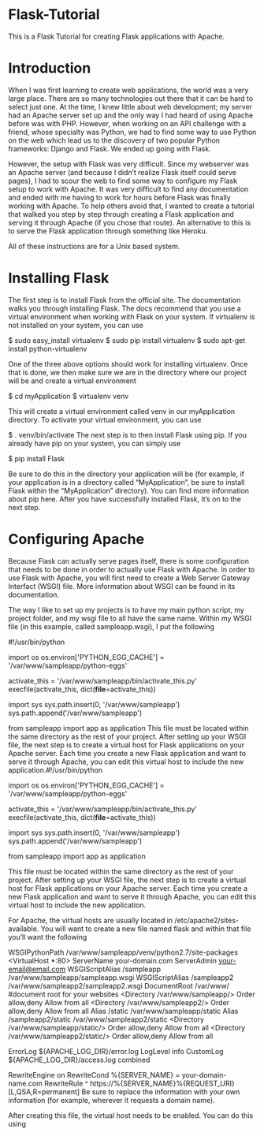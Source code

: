 # Flask-Tutorial
This is a Flask Tutorial for creating Flask applications with Apache.

# Introduction
When I was first learning to create web applications, the world was a very large place. There are so many technologies out there that it can be hard to select just one. At the time, I knew little about web development; my server had an Apache server set up and the only way I had heard of using Apache before was with PHP. However, when working on an API challenge with a friend, whose specialty was Python, we had to find some way to use Python on the web which lead us to the discovery of two popular Python frameworks: Django and Flask. We ended up going with Flask.

However, the setup with Flask was very difficult. Since my webserver was an Apache server (and because I didn’t realize Flask itself could serve pages), I had to scour the web to find some way to configure my Flask setup to work with Apache. It was very difficult to find any documentation and ended with me having to work for hours before Flask was finally working with Apache. To help others avoid that, I wanted to create a tutorial that walked you step by step through creating a Flask application and serving it through Apache (if you chose that route). An alternative to this is to serve the Flask application through something like Heroku.

All of these instructions are for a Unix based system.

# Installing Flask

The first step is to install Flask from the official site. The documentation walks you through installing Flask. The docs recommend that you use a virtual environment when working with Flask on your system. If virtualenv is not installed on your system, you can use

$ sudo easy_install virtualenv
$ sudo pip install virtualenv
$ sudo apt-get install python-virtualenv

One of the three above options should work for installing virtualenv. Once that is done, we then make sure we are in the directory where our project will be and create a virtual environment

$ cd myApplication
$ virtualenv venv

This will create a virtual environment called venv in our myApplication directory. To activate your virtual environment, you can use

$ . venv/bin/activate
The next step is to then install Flask using pip. If you already have pip on your system, you can simply use

$ pip install Flask

Be sure to do this in the directory your application will be (for example, if your application is in a directory called “MyApplication”, be sure to install Flask within the “MyApplication” directory). You can find more information about pip here. After you have successfully installed Flask, it’s on to the next step.

# Configuring Apache

Because Flask can actually serve pages itself, there is some configuration that needs to be done in order to actually use Flask with Apache. In order to use Flask with Apache, you will first need to create a Web Server Gateway Interfact (WSGI) file. More information about WSGI can be found in its documentation.

The way I like to set up my projects is to have my main python script, my project folder, and my wsgi file to all have the same name. Within my WSGI file (in this example, called sampleapp.wsgi), I put the following

#!/usr/bin/python

import os
os.environ['PYTHON_EGG_CACHE'] = '/var/www/sampleapp/python-eggs'

activate_this = '/var/www/sampleapp/bin/activate_this.py'
execfile(activate_this, dict(__file__=activate_this))

import sys
sys.path.insert(0, '/var/www/sampleapp')
sys.path.append('/var/www/sampleapp')

from sampleapp import app as application
This file must be located within the same directory as the rest of your project. After setting up your WSGI file, the next step is to create a virtual host for Flask applications on your Apache server. Each time you create a new Flask application and want to serve it through Apache, you can edit this virtual host to include the new application.#!/usr/bin/python

import os
os.environ['PYTHON_EGG_CACHE'] = '/var/www/sampleapp/python-eggs'

activate_this = '/var/www/sampleapp/bin/activate_this.py'
execfile(activate_this, dict(__file__=activate_this))

import sys
sys.path.insert(0, '/var/www/sampleapp')
sys.path.append('/var/www/sampleapp')

from sampleapp import app as application

This file must be located within the same directory as the rest of your project. After setting up your WSGI file, the next step is to create a virtual host for Flask applications on your Apache server. Each time you create a new Flask application and want to serve it through Apache, you can edit this virtual host to include the new application.

For Apache, the virtual hosts are usually located in /etc/apache2/sites-available. You will want to create a new file named flask and within that file you’ll want the following

WSGIPythonPath 
/var/www/sampleapp/venv/python2.7/site-packages 
<VirtualHost *:80>
  ServerName your-domain.com
  ServerAdmin 
your-email@email.com
  WSGIScriptAlias /sampleapp 
/var/www/sampleapp/sampleapp.wsgi
  WSGIScriptAlias /sampleapp2 
/var/www/sampleapp2/sampleapp2.wsgi
  DocumentRoot /var/www/ 
#document root for your websites
  <Directory 
/var/www/sampleapp/>
    Order allow,deny
    Allow from all
  </Directory>
  <Directory 
/var/www/sampleapp2/>
    Order allow,deny
    Allow from all
  </Directory>
  Alias /static 
/var/www/sampleapp/static
  Alias /sampleapp2/static 
/var/www/sampleapp2/static
  <Directory 
/var/www/sampleapp/static/>
    Order allow,deny
    Allow from all
  </Directory>
<Directory /var/www/sampleapp2/static/>
    Order allow,deny
    Allow from all
  </Directory>

  ErrorLog ${APACHE_LOG_DIR}/error.log
  LogLevel info
  CustomLog ${APACHE_LOG_DIR}/access.log combined

RewriteEngine on
RewriteCond %{SERVER_NAME} = your-domain-name.com
RewriteRule ^ https://%{SERVER_NAME}%{REQUEST_URI} [L,QSA,R=permanent]
</VirtualHost>
Be sure to replace the information with your own information (for example, wherever it requests a domain name).

After creating this file, the virtual host needs to be enabled. You can do this using
